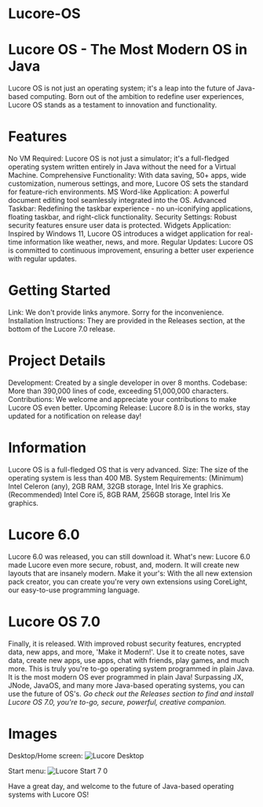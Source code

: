 # Lucore-OS

# Lucore OS - The Most Modern OS in Java
Lucore OS is not just an operating system; it's a leap into the future of Java-based computing. Born out of the ambition to redefine user experiences, Lucore OS stands as a testament to innovation and functionality.

# Features
No VM Required: Lucore OS is not just a simulator; it's a full-fledged operating system written entirely in Java without the need for a Virtual Machine.
Comprehensive Functionality: With data saving, 50+ apps, wide customization, numerous settings, and more, Lucore OS sets the standard for feature-rich environments.
MS Word-like Application: A powerful document editing tool seamlessly integrated into the OS.
Advanced Taskbar: Redefining the taskbar experience - no un-iconifying applications, floating taskbar, and right-click functionality.
Security Settings: Robust security features ensure user data is protected.
Widgets Application: Inspired by Windows 11, Lucore OS introduces a widget application for real-time information like weather, news, and more.
Regular Updates: Lucore OS is committed to continuous improvement, ensuring a better user experience with regular updates.

# Getting Started
Link: We don't provide links anymore. Sorry for the inconvenience.
Installation Instructions: They are provided in the Releases section, at the bottom of the Lucore 7.0 release.

# Project Details
Development: Created by a single developer in over 8 months.
Codebase: More than 390,000 lines of code, exceeding 51,000,000 characters.
Contributions: We welcome and appreciate your contributions to make Lucore OS even better.
Upcoming Release: Lucore 8.0 is in the works, stay updated for a notification on release day!

# Information
Lucore OS is a full-fledged OS that is very advanced.
Size: The size of the operating system is less than 400 MB.
System Requirements: (Minimum) Intel Celeron (any), 2GB RAM, 32GB storage, Intel Iris Xe graphics. (Recommended) Intel Core i5, 8GB RAM, 256GB storage, Intel Iris Xe graphics.

# Lucore 6.0
Lucore 6.0 was released, you can still download it.
What's new: Lucore 6.0 made Lucore even more secure, robust, and, modern. It will create new layouts that are insanely modern.
Make it your's: With the all new extension pack creator, you can create you're very own extensions using CoreLight, our easy-to-use programming language.

# Lucore OS 7.0
Finally, it is released. With improved robust security features, encrypted data, new apps, and more, 'Make it Modern!'.
Use it to create notes, save data, create new apps, use apps, chat with friends, play games, and much more.
This is truly you're to-go operating system programmed in plain Java. It is the most modern OS ever programmed in plain Java!
Surpassing JX, JNode, JavaOS, and many more Java-based operating systems, you can use the future of OS's.
_Go check out the Releases section to find and install Lucore OS 7.0, you're to-go, secure, powerful, creative companion._

# Images
Desktop/Home screen:
![Lucore Desktop](https://github.com/SuprCorp/Lucore-OS/assets/150918694/d00e5d10-98dc-423d-865f-7537faf849fd)


Start menu:
![Lucore Start 7 0](https://github.com/SuprCorp/Lucore-OS/assets/150918694/a9883eaa-8faa-4f24-b74b-064ffc029d12)


Have a great day, and welcome to the future of Java-based operating systems with Lucore OS!
